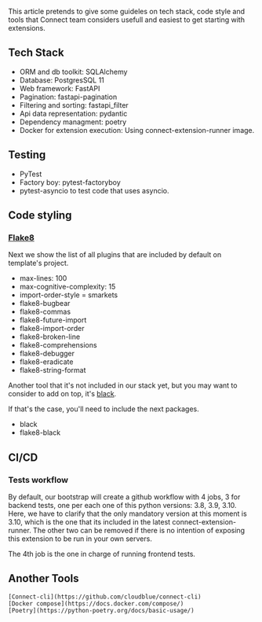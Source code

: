 This article pretends to give some guideles on tech stack, code style and tools that Connect team considers usefull and easiest to get starting with extensions.


## Tech Stack

- ORM and db toolkit: SQLAlchemy
- Database: PostgresSQL 11 
- Web framework: FastAPI 
- Pagination: fastapi-pagination
- Filtering and sorting: fastapi_filter
- Api data representation: pydantic
- Dependency managment: poetry
- Docker for extension execution: Using connect-extension-runner image.

## Testing
	
- PyTest
- Factory boy: pytest-factoryboy
- pytest-asyncio to test code that uses asyncio. 


## Code styling

### [Flake8](https://flake8.pycqa.org/en/latest/)

Next we show the list of all plugins that are included by default on template's project.

 * max-lines: 100
 * max-cognitive-complexity: 15
 * import-order-style = smarkets
 * flake8-bugbear
 * flake8-commas
 * flake8-future-import
 * flake8-import-order
 * flake8-broken-line
 * flake8-comprehensions
 * flake8-debugger
 * flake8-eradicate
 * flake8-string-format

Another tool that it's not included in our stack yet, but you may want to consider to add on top, it's [black](https://black.readthedocs.io/en/stable/).

If that's the case, you'll need to include the next packages.

* black
* flake8-black

## CI/CD

### Tests workflow 

By default, our bootstrap will create a github workflow with 4 jobs, 3 for backend tests, one per each one of this python versions: 3.8, 3.9, 3.10.
Here, we have to clarify that the only mandatory version at this moment is 3.10, which is the one that its included in the latest connect-extension-runner. The other two can be removed if there is no intention of exposing this extension to be run in your own servers.

The 4th job is the one in charge of running frontend tests.


## Another Tools

	[Connect-cli](https://github.com/cloudblue/connect-cli)
	[Docker compose](https://docs.docker.com/compose/)
	[Poetry](https://python-poetry.org/docs/basic-usage/)
